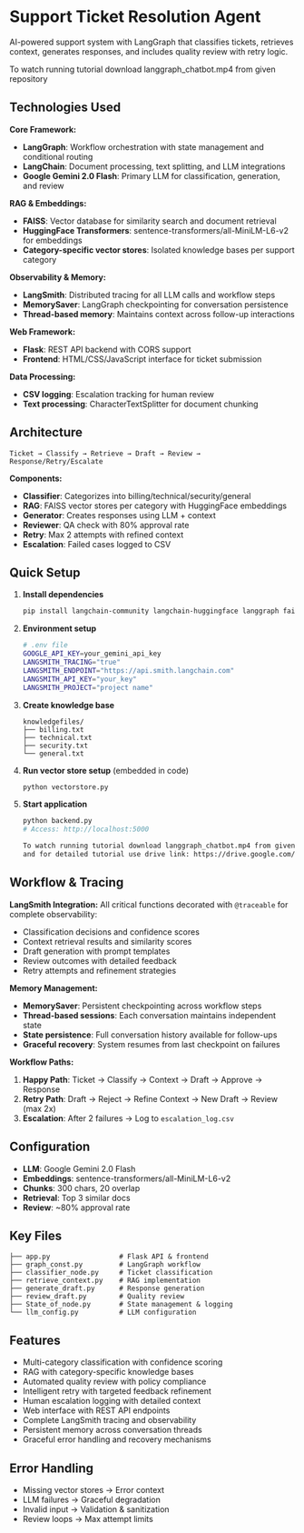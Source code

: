 # Support Ticket Resolution Agent

AI-powered support system with LangGraph that classifies tickets, retrieves context, generates responses, and includes quality review with retry logic.

To watch running tutorial download langgraph_chatbot.mp4 from given repository

## Technologies Used

**Core Framework:**
- **LangGraph**: Workflow orchestration with state management and conditional routing
- **LangChain**: Document processing, text splitting, and LLM integrations
- **Google Gemini 2.0 Flash**: Primary LLM for classification, generation, and review

**RAG & Embeddings:**
- **FAISS**: Vector database for similarity search and document retrieval
- **HuggingFace Transformers**: sentence-transformers/all-MiniLM-L6-v2 for embeddings
- **Category-specific vector stores**: Isolated knowledge bases per support category

**Observability & Memory:**
- **LangSmith**: Distributed tracing for all LLM calls and workflow steps
- **MemorySaver**: LangGraph checkpointing for conversation persistence
- **Thread-based memory**: Maintains context across follow-up interactions

**Web Framework:**
- **Flask**: REST API backend with CORS support
- **Frontend**: HTML/CSS/JavaScript interface for ticket submission

**Data Processing:**
- **CSV logging**: Escalation tracking for human review
- **Text processing**: CharacterTextSplitter for document chunking

## Architecture

```
Ticket → Classify → Retrieve → Draft → Review → Response/Retry/Escalate
```

**Components:**
- **Classifier**: Categorizes into billing/technical/security/general
- **RAG**: FAISS vector stores per category with HuggingFace embeddings
- **Generator**: Creates responses using LLM + context
- **Reviewer**: QA check with 80% approval rate
- **Retry**: Max 2 attempts with refined context
- **Escalation**: Failed cases logged to CSV

## Quick Setup

1. **Install dependencies**
   ```bash
   pip install langchain-community langchain-huggingface langgraph faiss-cpu flask flask-cors google-generativeai python-dotenv
   ```

2. **Environment setup**
   ```bash
   # .env file
   GOOGLE_API_KEY=your_gemini_api_key
   LANGSMITH_TRACING="true"
   LANGSMITH_ENDPOINT="https://api.smith.langchain.com"
   LANGSMITH_API_KEY="your_key"
   LANGSMITH_PROJECT="project name"
   ```

3. **Create knowledge base**
   ```
   knowledgefiles/
   ├── billing.txt
   ├── technical.txt  
   ├── security.txt
   └── general.txt
   ```

4. **Run vector store setup** (embedded in code)
   ```bash
   python vectorstore.py
   ```

6. **Start application**
   ```bash
   python backend.py
   # Access: http://localhost:5000

   To watch running tutorial download langgraph_chatbot.mp4 from given repository
   and for detailed tutorial use drive link: https://drive.google.com/file/d/1NRUON-VyhGVkHkWzrenon5suZPAQ0WOx/view?usp=drive_link
   ```

## Workflow & Tracing

**LangSmith Integration:**
All critical functions decorated with `@traceable` for complete observability:
- Classification decisions and confidence scores
- Context retrieval results and similarity scores  
- Draft generation with prompt templates
- Review outcomes with detailed feedback
- Retry attempts and refinement strategies

**Memory Management:**
- **MemorySaver**: Persistent checkpointing across workflow steps
- **Thread-based sessions**: Each conversation maintains independent state
- **State persistence**: Full conversation history available for follow-ups
- **Graceful recovery**: System resumes from last checkpoint on failures

**Workflow Paths:**

1. **Happy Path**: Ticket → Classify → Context → Draft → Approve → Response
2. **Retry Path**: Draft → Reject → Refine Context → New Draft → Review (max 2x)
3. **Escalation**: After 2 failures → Log to `escalation_log.csv`

## Configuration

- **LLM**: Google Gemini 2.0 Flash
- **Embeddings**: sentence-transformers/all-MiniLM-L6-v2
- **Chunks**: 300 chars, 20 overlap
- **Retrieval**: Top 3 similar docs
- **Review**: ~80% approval rate

## Key Files

```
├── app.py                 # Flask API & frontend
├── graph_const.py         # LangGraph workflow
├── classifier_node.py     # Ticket classification
├── retrieve_context.py    # RAG implementation
├── generate_draft.py      # Response generation
├── review_draft.py        # Quality review
├── State_of_node.py       # State management & logging
└── llm_config.py          # LLM configuration
```

## Features

- Multi-category classification with confidence scoring
- RAG with category-specific knowledge bases  
- Automated quality review with policy compliance
- Intelligent retry with targeted feedback refinement
- Human escalation logging with detailed context
- Web interface with REST API endpoints
- Complete LangSmith tracing and observability
- Persistent memory across conversation threads
- Graceful error handling and recovery mechanisms

## Error Handling

- Missing vector stores → Error context
- LLM failures → Graceful degradation  
- Invalid input → Validation & sanitization
- Review loops → Max attempt limits
